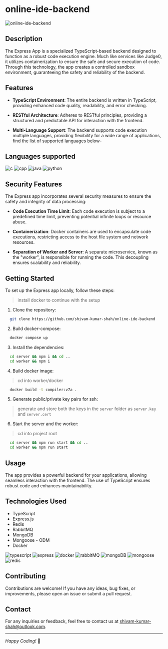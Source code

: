 # online-ide-backend

![online-ide-backend](https://github.com/shivam-kumar-shah/online-ide-backend/assets/134827809/61f47b9b-abc6-4ddb-adc2-34fd5e4c5db8)

## Description

The Express App is a specialized TypeScript-based backend designed to function as a robust code execution engine. Much like services like Judge0, it utilizes containerization to ensure the safe and secure execution of code. Through this technology, the app creates a controlled sandbox environment, guaranteeing the safety and reliability of the backend.

## Features

- **TypeScript Environment**: The entire backend is written in TypeScript, providing enhanced code quality, readability, and error checking.

- **RESTful Architecture**: Adheres to RESTful principles, providing a structured and predictable API for interaction with the frontend.

- **Multi-Language Support**: The backend supports code execution multiple languages, providing flexibility for a wide range of applications, find the list of supported languages below-

## Languages supported

![c](https://img.shields.io/badge/C-A8B9CC.svg?style=for-the-badge&logo=C&logoColor=black)
![cpp](https://img.shields.io/badge/C++-00599C.svg?style=for-the-badge&logo=C++&logoColor=white)
![java](https://img.shields.io/badge/Java-ED8B00?style=for-the-badge&logo=openjdk&logoColor=white)
![python](https://img.shields.io/badge/Python-3776AB.svg?style=for-the-badge&logo=Python&logoColor=white)


## Security Features

The Express app incorporates several security measures to ensure the safety and integrity of data processing:

- **Code Execution Time Limit**: Each code execution is subject to a predefined time limit, preventing potential infinite loops or resource abuse.

- **Containerization**: Docker containers are used to encapsulate code executions, restricting access to the host file system and network resources.

- **Separation of Worker and Server**: A separate microservice, known as the "worker", is responsible for running the code. This decoupling ensures scalability and reliability.

## Getting Started

To set up the Express app locally, follow these steps:

> install docker to continue with the setup

1. Clone the repository:

```bash
  git clone https://github.com/shivam-kumar-shah/online-ide-backend
```

2. Build docker-compose:

```bash
  docker compose up
```

3. Install the dependencies:

```bash
  cd server && npm i && cd ..
  cd worker && npm i
```

4. Build docker image:

> cd into worker/docker

```bash
  docker build -t compiler:v7a .
```

5. Generate public/private key pairs for ssh:

> generate and store both the keys in the `server` folder as `server.key` and `server.cert`

6. Start the server and the worker:

> cd into project root

```bash
  cd server && npm run start && cd ..
  cd worker && npm run start
```

## Usage

The app provides a powerful backend for your applications, allowing seamless interaction with the frontend. The use of TypeScript ensures robust code and enhances maintainability.

## Technologies Used

- TypeScript
- Express.js
- Redis
- RabbitMQ
- MongoDB
- Mongoose - ODM
- Docker

![typescript](https://img.shields.io/badge/TypeScript-3178C6.svg?style=for-the-badge&logo=TypeScript&logoColor=white)
![express](https://img.shields.io/badge/Express-000000.svg?style=for-the-badge&logo=Express&logoColor=white)
![docker](https://img.shields.io/badge/Docker-2496ED.svg?style=for-the-badge&logo=Docker&logoColor=white)
![rabbitMQ](https://img.shields.io/badge/RabbitMQ-FF6600.svg?style=for-the-badge&logo=RabbitMQ&logoColor=white)
![mongoDB](https://img.shields.io/badge/MongoDB-47A248.svg?style=for-the-badge&logo=MongoDB&logoColor=white)
![mongoose](https://img.shields.io/badge/Mongoose-880000.svg?style=for-the-badge&logo=Mongoose&logoColor=white)
![redis](https://img.shields.io/badge/Redis-DC382D.svg?style=for-the-badge&logo=Redis&logoColor=white)

## Contributing

Contributions are welcome! If you have any ideas, bug fixes, or improvements, please open an issue or submit a pull request.

## Contact

For any inquiries or feedback, feel free to contact us at [shivam-kumar-shah@outlook.com](mailto:shivam-kumar-shah@outlook.com).

---

*Happy Coding!* 🚀
